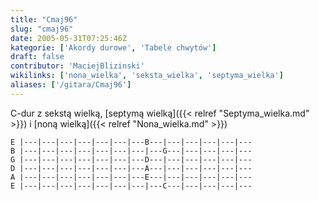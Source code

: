 ```yaml
---
title: "Cmaj96"
slug: "cmaj96"
date: 2005-05-31T07:25:46Z
kategorie: ['Akordy durowe', 'Tabele chwytów']
draft: false
contributor: 'MaciejBlizinski'
wikilinks: ['nona_wielka', 'seksta_wielka', 'septyma_wielka']
aliases: ['/gitara/Cmaj96']
---
```

C-dur z sekstą wielką<!-- link nie odnosił się do niczego: 'Cmaj96' ('content/książka/Cmaj96.md') links to 'seksta_wielka' ('content/książka/seksta_wielka.md') and that does not exist -->, [septymą
wielką]({{< relref "Septyma_wielka.md" >}}) i [noną
wielką]({{< relref "Nona_wielka.md" >}})

    E |---|---|---|---|---|---|---B---|---|---|---|---|---
    B |---|---|---|---|---|---|---|---G---|---|---|---|---
    G |---|---|---|---|---|---|---D---|---|---|---|---|---
    D |---|---|---|---|---|---|---A---|---|---|---|---|---
    A |---|---|---|---|---|---|---E---|---|---|---|---|---
    E |---|---|---|---|---|---|---|---C---|---|---|---|---


